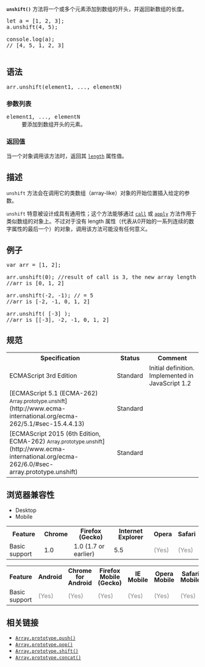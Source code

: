 **`unshift()`** 方法将一个或多个元素添加到数组的开头，并返回新数组的长度。

<pre class="brush:js">let a = [1, 2, 3];
a.unshift(4, 5);

console.log(a);
// [4, 5, 1, 2, 3]

</pre>

## 语法

<pre class="syntaxbox">arr.unshift(element1, ..., elementN)
</pre>

### 参数列表

<dl>

<dt><font face="Courier New, Andale Mono, monospace">element1, ..., elementN</font></dt>

<dd>要添加到数组开头的元素。</dd>

</dl>

### 返回值

当一个对象调用该方法时，返回其 [`length`](/zh-CN/docs/Web/JavaScript/Reference/Global_Objects/Array/length "length 属性表示一个无符号 32-bit 整数，返回一个数组中的元素个数。") 属性值。

## 描述

`unshift` 方法会在调用它的类数组（array-like）对象的开始位置插入给定的参数。

`unshift` 特意被设计成具有通用性；这个方法能够通过 [`call`](/zh-CN/docs/Web/JavaScript/Reference/Global_Objects/Function/call "call() 方法在使用一个指定的this值和若干个指定的参数值的前提下调用某个函数或方法.") 或 [`apply`](/zh-CN/docs/Web/JavaScript/Reference/Global_Objects/Function/apply "apply() 方法在指定 this 值和参数（参数以数组或类数组对象的形式存在）的情况下调用某个函数。") 方法作用于类似数组的对象上。<span style="line-height: inherit;">不过对于没有 length 属性（代表从0开始的一系列连续的数字属性的最后一个）的对象，调用该方法可能没有任何意义。</span>

## 例子

<pre class="brush:js">var arr = [1, 2];

arr.unshift(0); //result of call is 3, the new array length
//arr is [0, 1, 2]

arr.unshift(-2, -1); // = 5
//arr is [-2, -1, 0, 1, 2]

arr.unshift( [-3] );
//arr is [[-3], -2, -1, 0, 1, 2]</pre>

## 规范

<table class="standard-table">

<tbody>

<tr>

<th scope="col">Specification</th>

<th scope="col">Status</th>

<th scope="col">Comment</th>

</tr>

<tr>

<td>ECMAScript 3rd Edition</td>

<td>Standard</td>

<td>Initial definition.  
Implemented in JavaScript 1.2</td>

</tr>

<tr>

<td>[ECMAScript 5.1 (ECMA-262)  
<small lang="zh-CN">Array.prototype.unshift</small>](http://www.ecma-international.org/ecma-262/5.1/#sec-15.4.4.13)</td>

<td><span class="spec-Standard">Standard</span></td>

<td> </td>

</tr>

<tr>

<td>[ECMAScript 2015 (6th Edition, ECMA-262)  
<small lang="zh-CN">Array.prototype.unshift</small>](http://www.ecma-international.org/ecma-262/6.0/#sec-array.prototype.unshift)</td>

<td><span class="spec-Standard">Standard</span></td>

<td> </td>

</tr>

</tbody>

</table>

## 浏览器兼容性

<div>

<div class="htab"><a name="AutoCompatibilityTable" id="AutoCompatibilityTable"></a>

*   <a>Desktop</a>
*   <a>Mobile</a>

</div>

</div>

<div id="compat-desktop">

<table class="compat-table">

<tbody>

<tr>

<th style="line-height: 16px;">Feature</th>

<th style="line-height: 16px;">Chrome</th>

<th style="line-height: 16px;">Firefox (Gecko)</th>

<th style="line-height: 16px;">Internet Explorer</th>

<th style="line-height: 16px;">Opera</th>

<th style="line-height: 16px;">Safari</th>

</tr>

<tr>

<td>Basic support</td>

<td>1.0</td>

<td>1.0 (1.7 or earlier)</td>

<td>5.5</td>

<td><span title="Please update this with the earliest version of support." style="color: #888;">(Yes)</span></td>

<td><span title="Please update this with the earliest version of support." style="color: #888;">(Yes)</span></td>

</tr>

</tbody>

</table>

</div>

<div id="compat-mobile">

<table class="compat-table">

<tbody>

<tr>

<th style="line-height: 16px;">Feature</th>

<th style="line-height: 16px;">Android</th>

<th style="line-height: 16px;">Chrome for Android</th>

<th style="line-height: 16px;">Firefox Mobile (Gecko)</th>

<th style="line-height: 16px;">IE Mobile</th>

<th style="line-height: 16px;">Opera Mobile</th>

<th style="line-height: 16px;">Safari Mobile</th>

</tr>

<tr>

<td>Basic support</td>

<td><span title="Please update this with the earliest version of support." style="color: #888;">(Yes)</span></td>

<td><span title="Please update this with the earliest version of support." style="color: #888;">(Yes)</span></td>

<td><span title="Please update this with the earliest version of support." style="color: #888;">(Yes)</span></td>

<td><span title="Please update this with the earliest version of support." style="color: #888;">(Yes)</span></td>

<td><span title="Please update this with the earliest version of support." style="color: #888;">(Yes)</span></td>

<td><span title="Please update this with the earliest version of support." style="color: #888;">(Yes)</span></td>

</tr>

</tbody>

</table>

</div>

## 相关链接

*   [`Array.prototype.push()`](/zh-CN/docs/Web/JavaScript/Reference/Global_Objects/Array/push "push() 方法将一个或多个元素添加到数组的末尾，并返回数组的新长度。")
*   [`Array.prototype.pop()`](/zh-CN/docs/Web/JavaScript/Reference/Global_Objects/Array/pop "pop()方法从数组中删除最后一个元素，并返回该元素的值。此方法更改数组的长度。")
*   [`Array.prototype.shift()`](/zh-CN/docs/Web/JavaScript/Reference/Global_Objects/Array/shift "shift() 方法从数组中删除第一个元素，并返回该元素。此方法更改数组的长度。")
*   [`Array.prototype.concat()`](/zh-CN/docs/Web/JavaScript/Reference/Global_Objects/Array/concat "concat() 方法用于合并两个或多个数组。此方法不会更改现有数组，而是返回一个新数组。")